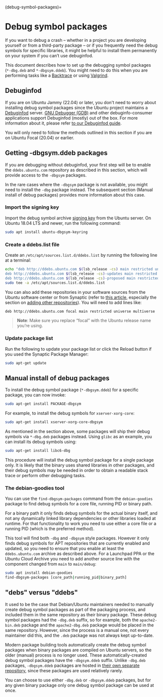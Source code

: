 (debug-symbol-packages)=
# Debug symbol packages

If you want to debug a crash – whether in a project you are developing yourself or from a third-party package – or if you frequently need the debug symbols for specific libraries, it might be helpful to install them permanently on your system if you can’t use debuginfod.

This document describes how to set up the debugging symbol packages (`*-dbg.deb` and `*-dbgsym.ddeb`). You might need to do this when you are performing tasks like a [Backtrace](https://wiki.ubuntu.com/Backtrace) or using [Valgrind](https://wiki.ubuntu.com/Valgrind).

## Debuginfod

If you are on Ubuntu Jammy (22.04) or later, you don't need to worry about installing debug symbol packages since the Ubuntu project maintains a [Debuginfod](about-debuginfod.md) server. [GNU Debugger (GDB)](https://www.sourceware.org/gdb/) and other debuginfo-consumer applications support Debuginfod (mostly) out of the box. For more information about it, please refer [to our Debuginfod guide](about-debuginfod.md).

You will only need to follow the methods outlined in this section if you are on Ubuntu Focal (20.04) or earlier.

## Getting -dbgsym.ddeb packages

If you are debugging without debuginfod, your first step will be to enable the `ddebs.ubuntu.com` repository as described in this section, which will provide access to the `-dbgsym` packages.

In the rare cases where the `-dbgsym` package is not available, you might need to install the `-dbg` package instead. The subsequent section (Manual install of debug packages) provides more information about this case.

### Import the signing key

Import the debug symbol archive [signing key](https://help.ubuntu.com/community/Repositories/Ubuntu#Authentication_Tab) from the Ubuntu server. On Ubuntu 18.04 LTS and newer, run the following command:

```bash
sudo apt install ubuntu-dbgsym-keyring
```

### Create a ddebs.list file

Create an `/etc/apt/sources.list.d/ddebs.list` by running the following line at a terminal:

```bash
echo "deb http://ddebs.ubuntu.com $(lsb_release -cs) main restricted universe multiverse
deb http://ddebs.ubuntu.com $(lsb_release -cs)-updates main restricted universe multiverse
deb http://ddebs.ubuntu.com $(lsb_release -cs)-proposed main restricted universe multiverse" | \
sudo tee -a /etc/apt/sources.list.d/ddebs.list
```

You can also add these repositories in your software sources from the Ubuntu software center or from Synaptic (refer to [this article](https://help.ubuntu.com/community/Repositories/Ubuntu), especially the section on [adding other repositories](https://help.ubuntu.com/community/Repositories/Ubuntu#Adding_Other_Repositories)). You will need to add lines like:

```bash
deb http://ddebs.ubuntu.com focal main restricted universe multiverse
```

> **Note**:
> Make sure you replace “focal” with the Ubuntu release name you’re using.

### Update package list

Run the following to update your package list or click the Reload button if you used the Synaptic Package Manager:

```bash
sudo apt-get update
```

## Manual install of debug packages

To install the debug symbol package (`*-dbgsym.ddeb`) for a specific package, you can now invoke:

```bash
sudo apt-get install PACKAGE-dbgsym
```

For example, to install the debug symbols for `xserver-xorg-core`:

```bash
sudo apt-get install xserver-xorg-core-dbgsym
```

As mentioned in the section above, some packages will ship their debug symbols via `*-dbg.deb` packages instead. Using `glibc` as an example, you can install its debug symbols using:

```bash
sudo apt-get install libc6-dbg
```

This procedure will install the debug symbol package for a single package only. It is likely that the binary uses shared libraries in other packages, and their debug symbols may be needed in order to obtain a readable stack trace or perform other debugging tasks.

### The debian-goodies tool

You can use the `find-dbgsym-packages` command from the `debian-goodies` package to find debug symbols for a core file, running PID or binary path.

For a binary path it only finds debug symbols for the actual binary itself, and not any dynamically linked library dependencies or other libraries loaded at runtime. For that functionality to work you need to use either a core file or a running PID (which is the preferred method).

This tool will find both `-dbg` and `-dbgsym` style packages. However it only finds debug symbols for APT repositories that are currently enabled and updated, so you need to ensure that you enable at least the `ddebs.ubuntu.com` archive as described above. For a Launchpad PPA or the Ubuntu Cloud Archive you need to add another source line with the component changed from `main` to `main/debug`:

```bash
sudo apt install debian-goodies
find-dbgsym-packages [core_path|running_pid|binary_path]
```

## "debs" versus "ddebs"

It used to be the case that Debian/Ubuntu maintainers needed to manually create debug symbol packages as part of the packaging process, and included them in the same repository as their binary package. These debug symbol packages had the `-dbg.deb` suffix, so for example, both the `apache2-bin.deb` package and the `apache2-dbg.deb` package would be placed in the same repository. However, since the process is a manual one, not every maintainer did this, and the `.deb` package was not always kept up-to-date.

Modern package building tools automatically create the debug symbol packages when binary packages are compiled on Ubuntu servers, so the older (manual) process is no longer used. These automatically-created debug symbol packages have the `-dbgsym.ddeb` suffix. Unlike `-dbg.deb` packages, `-dbgsym.ddeb` packages are hosted in [their own separate repository](http://ddebs.ubuntu.com), since these packages are used relatively rarely.

You can choose to use either `-dbg.deb` or `-dbgsym.ddeb` packages, but for any given binary package only one debug symbol package can be used at once.
